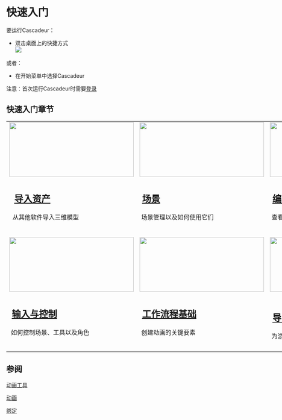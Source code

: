 # 快速入门

要运行Cascadeur：

- 双击桌面上的快捷方式  
![](https://cascadeur.com/images/category/2020/07/30/aece6c428a253c5416181282afe1b121.png)

或者：

- 在开始菜单中选择Cascadeur

注意：首次运行Cascadeur时需要[登录](../Installation/signing_in.md)

## 快速入门章节

<table border="0" cellpadding="1" cellspacing="1" style="width:900px">
	<tbody>
		<tr>
			<td style="width:300px"><a href="import_fbxdae.md"><img alt="" src="https://cascadeur.com/images/category/2020/05/27/8989d1ad9dd88d7dd2993ff8d0626dff.png" style="height:145px; width:330px"></a></td>
			<td style="width:300px"><a href="scenes.md"><img alt="" src="https://cascadeur.com/images/category/2020/05/27/a145f474f281943921052f85c9502600.png" style="height:145px; width:330px"></a></td>
			<td style="width:300px"><a href="edit_modes.md"><img alt="" src="https://cascadeur.com/images/category/2020/05/27/b93200abb852a4fd4920e12da311cbed.png" style="height:145px; width:330px"></a></td>
		</tr>
		<tr>
			<td>
			<h2>&nbsp;&nbsp;<a href="import_fbxdae.md">导入资产</a></h2>
			<p>&nbsp; 从其他软件导入三维模型<br>
			&nbsp;</p>
			</td>
			<td>
			<h2>&nbsp;<a href="scenes.md">场景</a></h2>
			<p>&nbsp;场景管理以及如何使用它们<br>
			&nbsp;</p>
			</td>
			<td>
			<h2>&nbsp;<a href="edit_modes.md">编辑模式</a></h2>
			<p>&nbsp;查看场景的几种模式<br>
			&nbsp;</p>
			</td>
		</tr>
		<tr>
			<td><a href="main_controls.md"><img alt="" src="https://cascadeur.com/images/category/2020/05/27/7b3372bdb7a0008159ad7e1d59339385.png" style="height:145px; width:330px"></a></td>
			<td><a href="workflow_basics.md"><img alt="" src="https://cascadeur.com/images/category/2020/05/27/40d68bd36efc2647c29de8c548a22574.png" style="height:145px; width:330px"></a></td>
			<td><a href="export_fbxdae.md"><img alt="" src="https://cascadeur.com/images/category/2020/05/27/60b732626a20058d104e4e4511874f89.png" style="height:145px; width:330px"></a></td>
		</tr>
		<tr>
			<td>
			<h2>&nbsp;<a href="main_controls.md">输入与控制</a></h2>
			<p>&nbsp;如何控制场景、工具以及角色<br>
			&nbsp;</p>
			</td>
			<td>
			<h2>&nbsp;<a href="workflow_basics.md">工作流程基础</a></h2>
			<p>&nbsp;创建动画的关键要素<br>
			&nbsp;</p>
			</td>
			<td>
			<h2>&nbsp;<a href="export_fbxdae.md">导出</a></h2>
			<p>&nbsp;为游戏引擎和其他软件准备Cascadeur动画</p>
			</td>
		</tr>
	</tbody>
</table>

## 参阅

[动画工具]()

[动画]()

[绑定]()

